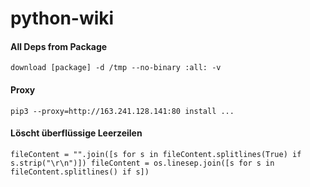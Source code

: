 # python-wiki

#### All Deps from Package
`download [package] -d /tmp --no-binary :all: -v`

#### Proxy
`pip3 --proxy=http://163.241.128.141:80 install ...`

#### Löscht überflüssige Leerzeilen
`fileContent = "".join([s for s in fileContent.splitlines(True) if s.strip("\r\n")])
fileContent = os.linesep.join([s for s in fileContent.splitlines() if s])`

